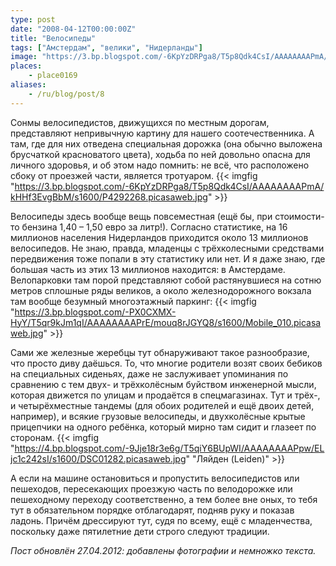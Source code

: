 ```yaml
---
type: post
date: "2008-04-12T00:00:00Z"
title: "Велосипеды"
tags: ["Амстердам", "велики", "Нидерланды"]
image: "https://3.bp.blogspot.com/-6KpYzDRPga8/T5p8Qdk4CsI/AAAAAAAAPmA/kHHf3EvgBbM/s1600/P4292268.picasaweb.jpg"
places:
    - place0169
aliases:
    - /ru/blog/post/8
---
```


Сонмы велосипедистов, движущихся по местным дорогам, представляют непривычную картину для нашего соотечественника. А там, где для них отведена специальная дорожка (она обычно выложена брусчаткой красноватого цвета), ходьба по ней довольно опасна для личного здоровья, и об этом надо помнить: не всё, что расположено сбоку от проезжей части, является тротуаром.
{{< imgfig "https://3.bp.blogspot.com/-6KpYzDRPga8/T5p8Qdk4CsI/AAAAAAAAPmA/kHHf3EvgBbM/s1600/P4292268.picasaweb.jpg" >}}

<!--more-->

Велосипеды здесь вообще вещь повсеместная (ещё бы, при стоимости-то бензина 1,40 – 1,50 евро за литр!). Согласно статистике, на 16 миллионов населения Нидерландов приходится около 13 миллионов велосипедов. Не знаю, правда, младенцы с трёхколесными средствами передвижения тоже попали в эту статистику или нет. И я даже знаю, где большая часть из этих 13 миллионов находится: в Амстердаме. Велопарковки там порой представляют собой растянувшиеся на сотню метров сплошные ряды великов, а около железнодорожного вокзала там вообще безумный многоэтажный паркинг:
{{< imgfig "https://3.bp.blogspot.com/-PX0CXMX-HyY/T5qr9kJm1qI/AAAAAAAAPrE/mouq8rJGYQ8/s1600/Mobile_010.picasaweb.jpg" >}}

Сами же железные жеребцы тут обнаруживают такое разнообразие, что просто диву даёшься. То, что многие родители возят своих бебиков на специальных сиденьях, даже не заслуживает упоминания по сравнению с тем двух- и трёхколёсным буйством инженерной мысли, которая движется по улицам и продаётся в спецмагазинах. Тут и трёх-, и четырёхместные тандемы (для обоих родителей и ещё двоих детей, например), и всякие грузовые велосипеды, и двухколёсные крытые прицепчики на одного ребёнка, который мирно там сидит и глазеет по сторонам.
{{< imgfig "https://4.bp.blogspot.com/-9Jje18r3e6g/T5qiY6BUpWI/AAAAAAAAPpw/ELjc1c242sI/s1600/DSC01282.picasaweb.jpg" "Ляйден (Leiden)" >}}

А если на машине остановиться и пропустить велосипедистов или пешеходов, пересекающих проезжую часть по велодорожке или пешеходному переходу соответственно, а тем более вне оных, то тебя тут в обязательном порядке отблагодарят, подняв руку и показав ладонь. Причём дрессируют тут, судя по всему, ещё с младенчества, поскольку даже пятилетние дети строго следуют традиции.

*Пост обновлён 27.04.2012: добавлены фотографии и немножко текста.*
